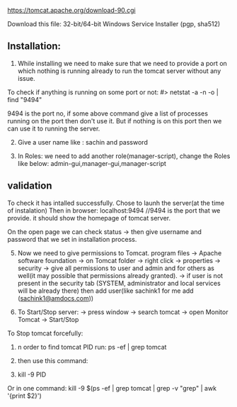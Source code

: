 https://tomcat.apache.org/download-90.cgi

Download this file: 32-bit/64-bit Windows Service Installer (pgp, sha512)

## Installation: 

1. While installing we need to make sure that we need to provide a port on which nothing is running already to run the tomcat server without any issue.

To check if anything is running on some port or not:
#> netstat -a -n -o | find "9494"

9494 is the port no, if some above command give a list of processes running on the port then don't use it.
But if nothing is on this port then we can use it to running the server.

2. Give a user name like : sachin and password

3. In Roles: we need to add another role(manager-script), change the Roles like below:
    admin-gui,manager-gui,manager-script

## validation 

To check it has intalled successfully. Chose to launh the server(at the time of instalation)
Then in browser: localhost:9494     //9494 is the port that we provide. it should show the homepage of tomcat server.

On the open page we can check status -> then give username and password that we set in installation process.


5. Now we need to give permissions to Tomcat.
    program files -> Apache software foundation -> on Tomcat folder -> right click -> properties -> security -> give all permissions to user and admin and for others as well(it may possible that permissions already granted). 
    -> if user is not present in the security tab (SYSTEM, administrator and local services will be already there) then add user(like sachink1 for me add (sachink1@amdocs.com))

6. To Start/Stop server:
    -> press window -> search tomcat -> open Monitor Tomcat -> Start/Stop    


To Stop tomcat forcefully:
1. n order to find tomcat PID run:
ps -ef | grep tomcat

2. then use this command:

3. kill -9 PID

Or in one command:
kill -9 $(ps -ef | grep tomcat | grep -v "grep" | awk '{print $2}')    